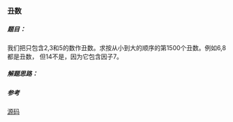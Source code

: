 ### 丑数

##### 题目：

我们把只包含2,3和5的数作丑数。求按从小到大的顺序的第1500个丑数。例如6,8都是丑数，
但14不是，因为它包含因子7。

##### 解题思路：


##### 参考

[源码](./Main.java)